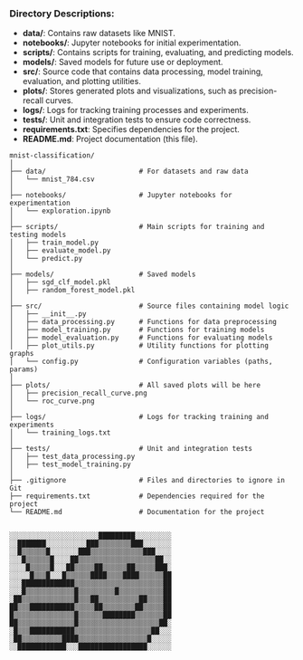 ### Directory Descriptions:

- **data/**: Contains raw datasets like MNIST.
- **notebooks/**: Jupyter notebooks for initial experimentation.
- **scripts/**: Contains scripts for training, evaluating, and predicting models.
- **models/**: Saved models for future use or deployment.
- **src/**: Source code that contains data processing, model training, evaluation, and plotting utilities.
- **plots/**: Stores generated plots and visualizations, such as precision-recall curves.
- **logs/**: Logs for tracking training processes and experiments.
- **tests/**: Unit and integration tests to ensure code correctness.
- **requirements.txt**: Specifies dependencies for the project.
- **README.md**: Project documentation (this file).


```
mnist-classification/
│
├── data/                       # For datasets and raw data
│   └── mnist_784.csv
│
├── notebooks/                  # Jupyter notebooks for experimentation
│   └── exploration.ipynb
│
├── scripts/                    # Main scripts for training and testing models
│   ├── train_model.py
│   ├── evaluate_model.py
│   └── predict.py
│
├── models/                     # Saved models
│   ├── sgd_clf_model.pkl
│   ├── random_forest_model.pkl
│
├── src/                        # Source files containing model logic
│   ├── __init__.py
│   ├── data_processing.py      # Functions for data preprocessing
│   ├── model_training.py       # Functions for training models
│   ├── model_evaluation.py     # Functions for evaluating models
│   ├── plot_utils.py           # Utility functions for plotting graphs
│   └── config.py               # Configuration variables (paths, params)
│
├── plots/                      # All saved plots will be here
│   ├── precision_recall_curve.png
│   └── roc_curve.png
│
├── logs/                       # Logs for tracking training and experiments
│   └── training_logs.txt
│
├── tests/                      # Unit and integration tests
│   ├── test_data_processing.py
│   ├── test_model_training.py
│
├── .gitignore                  # Files and directories to ignore in Git
├── requirements.txt            # Dependencies required for the project
└── README.md                   # Documentation for the project


░░░░░░░░░░░░░░░░░░░░░░█████████░░░░░░░░░
░░███████░░░░░░░░░░███▒▒▒▒▒▒▒▒███░░░░░░░
░░█▒▒▒▒▒▒█░░░░░░░███▒▒▒▒▒▒▒▒▒▒▒▒▒███░░░░
░░░█▒▒▒▒▒▒█░░░░██▒▒▒▒▒▒▒▒▒▒▒▒▒▒▒▒▒▒▒██░░
░░░░█▒▒▒▒▒█░░░██▒▒▒▒▒██▒▒▒▒▒▒██▒▒▒▒▒███░
░░░░░█▒▒▒█░░░█▒▒▒▒▒▒████▒▒▒▒████▒▒▒▒▒▒██
░░░█████████████▒▒▒▒▒▒▒▒▒▒▒▒▒▒▒▒▒▒▒▒▒▒██
░░░█▒▒▒▒▒▒▒▒▒▒▒▒█▒▒▒▒▒▒▒▒▒█▒▒▒▒▒▒▒▒▒▒▒██
░██▒▒▒▒▒▒▒▒▒▒▒▒▒█▒▒▒██▒▒▒▒▒▒▒▒▒▒██▒▒▒▒██
██▒▒▒███████████▒▒▒▒▒██▒▒▒▒▒▒▒▒██▒▒▒▒▒██
█▒▒▒▒▒▒▒▒▒▒▒▒▒▒▒█▒▒▒▒▒▒████████▒▒▒▒▒▒▒██
██▒▒▒▒▒▒▒▒▒▒▒▒▒▒█▒▒▒▒▒▒▒▒▒▒▒▒▒▒▒▒▒▒▒▒██░
░█▒▒▒███████████▒▒▒▒▒▒▒▒▒▒▒▒▒▒▒▒▒▒▒██░░░
░██▒▒▒▒▒▒▒▒▒▒████▒▒▒▒▒▒▒▒▒▒▒▒▒▒▒▒▒█░░░░░
░░████████████░░░█████████████████░░░░░░
```
